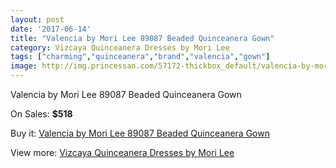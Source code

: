 ```yaml
---
layout: post
date: '2017-06-14'
title: "Valencia by Mori Lee 89087 Beaded Quinceanera Gown"
category: Vizcaya Quinceanera Dresses by Mori Lee
tags: ["charming","quinceanera","brand","valencia","gown"]
image: http://img.princessan.com/57172-thickbox_default/valencia-by-mori-lee-89087-beaded-quinceanera-gown.jpg
---
```

Valencia by Mori Lee 89087 Beaded Quinceanera Gown

On Sales: **$518**
<a href="https://www.princessan.com/en/25328-valencia-by-mori-lee-89087-beaded-quinceanera-gown.html"><amp-img layout="responsive" width="600" height="600" src="//img.princessan.com/57172-thickbox_default/valencia-by-mori-lee-89087-beaded-quinceanera-gown.jpg" alt="Valencia by Mori Lee 89087 Beaded Quinceanera Gown 0" /></a>
<a href="https://www.princessan.com/en/25328-valencia-by-mori-lee-89087-beaded-quinceanera-gown.html"><amp-img layout="responsive" width="600" height="600" src="//img.princessan.com/57175-thickbox_default/valencia-by-mori-lee-89087-beaded-quinceanera-gown.jpg" alt="Valencia by Mori Lee 89087 Beaded Quinceanera Gown 1" /></a>
<a href="https://www.princessan.com/en/25328-valencia-by-mori-lee-89087-beaded-quinceanera-gown.html"><amp-img layout="responsive" width="600" height="600" src="//img.princessan.com/57174-thickbox_default/valencia-by-mori-lee-89087-beaded-quinceanera-gown.jpg" alt="Valencia by Mori Lee 89087 Beaded Quinceanera Gown 2" /></a>
<a href="https://www.princessan.com/en/25328-valencia-by-mori-lee-89087-beaded-quinceanera-gown.html"><amp-img layout="responsive" width="600" height="600" src="//img.princessan.com/57173-thickbox_default/valencia-by-mori-lee-89087-beaded-quinceanera-gown.jpg" alt="Valencia by Mori Lee 89087 Beaded Quinceanera Gown 3" /></a>

Buy it: [Valencia by Mori Lee 89087 Beaded Quinceanera Gown](https://www.princessan.com/en/25328-valencia-by-mori-lee-89087-beaded-quinceanera-gown.html "Valencia by Mori Lee 89087 Beaded Quinceanera Gown")

View more: [Vizcaya Quinceanera Dresses by Mori Lee](https://www.princessan.com/en/151- "Vizcaya Quinceanera Dresses by Mori Lee")